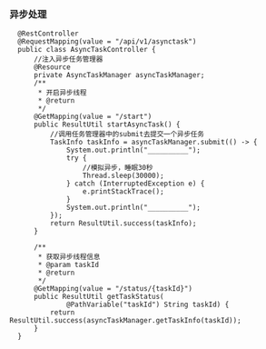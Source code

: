 ### 异步处理

      @RestController
      @RequestMapping(value = "/api/v1/asynctask")
      public class AsyncTaskController {
          //注入异步任务管理器
          @Resource
          private AsyncTaskManager asyncTaskManager;
          /**
           * 开启异步线程
           * @return
           */
          @GetMapping(value = "/start")
          public ResultUtil startAsyncTask() {
              //调用任务管理器中的submit去提交一个异步任务
              TaskInfo taskInfo = asyncTaskManager.submit(() -> {
                  System.out.println("__________");
                  try {
                      //模拟异步，睡眠30秒
                      Thread.sleep(30000);
                  } catch (InterruptedException e) {
                      e.printStackTrace();
                  }
                  System.out.println("__________");
              });
              return ResultUtil.success(taskInfo);
          }
      
          /**
           * 获取异步线程信息
           * @param taskId
           * @return
           */
          @GetMapping(value = "/status/{taskId}")
          public ResultUtil getTaskStatus(
                  @PathVariable("taskId") String taskId) {
              return ResultUtil.success(asyncTaskManager.getTaskInfo(taskId));
          }
      }
